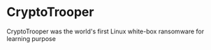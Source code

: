 # CryptoTrooper
CryptoTrooper was the world's first Linux white-box ransomware for learning purpose
